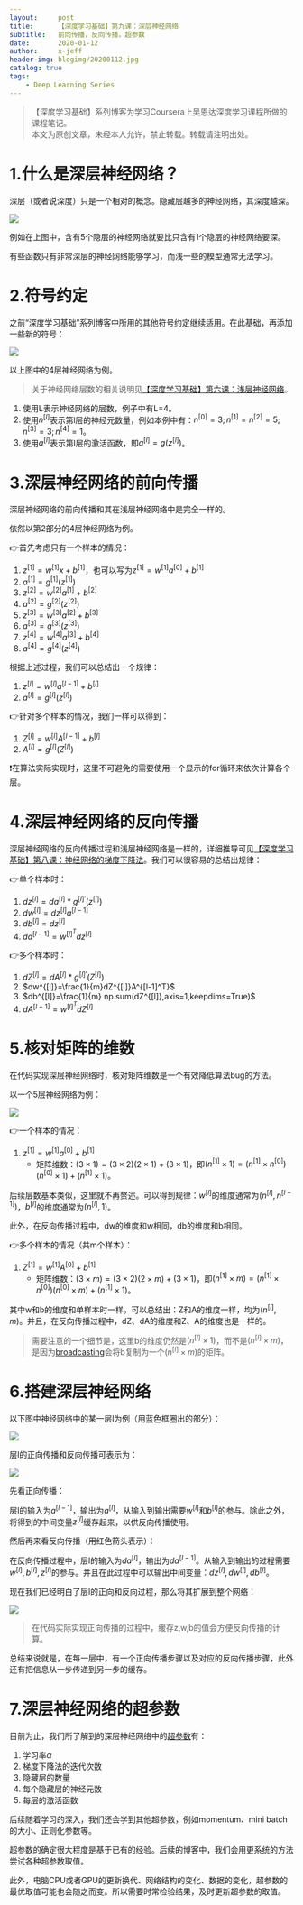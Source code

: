 ```yaml
---
layout:     post
title:      【深度学习基础】第九课：深层神经网络
subtitle:   前向传播，反向传播，超参数
date:       2020-01-12
author:     x-jeff
header-img: blogimg/20200112.jpg
catalog: true
tags:
    - Deep Learning Series
---
```

>【深度学习基础】系列博客为学习Coursera上吴恩达深度学习课程所做的课程笔记。  
>本文为原创文章，未经本人允许，禁止转载。转载请注明出处。

# 1.什么是深层神经网络？

深层（或者说深度）只是一个相对的概念。隐藏层越多的神经网络，其深度越深。

![](https://github.com/x-jeff/BlogImage/raw/master/DeepLearningSeries/Lesson9/9x1.png)

例如在上图中，含有5个隐层的神经网络就要比只含有1个隐层的神经网络要深。

有些函数只有非常深层的神经网络能够学习，而浅一些的模型通常无法学习。

# 2.符号约定

之前“深度学习基础”系列博客中所用的其他符号约定继续适用。在此基础，再添加一些新的符号：

![](https://github.com/x-jeff/BlogImage/raw/master/DeepLearningSeries/Lesson9/9x2.png)

以上图中的4层神经网络为例。

>关于神经网络层数的相关说明见[【深度学习基础】第六课：浅层神经网络](http://shichaoxin.com/2019/12/03/深度学习基础-第六课-浅层神经网络/)。

1. 使用L表示神经网络的层数，例子中有L=4。
2. 使用$n^{[l]}$表示第l层的神经元数量，例如本例中有：$n^{[0]}=3;n^{[1]}=n^{[2]}=5;n^{[3]}=3;n^{[4]}=1$。
3. 使用$a^{[l]}$表示第l层的激活函数，即$a^{[l]}=g(z^{[l]})$。

# 3.深层神经网络的前向传播

深层神经网络的前向传播和其在浅层神经网络中是完全一样的。

依然以第2部分的4层神经网络为例。

👉首先考虑只有一个样本的情况：

1. $z^{[1]}=w^{[1]}x+b^{[1]}$，也可以写为$z^{[1]}=w^{[1]}a^{[0]}+b^{[1]}$
2. $a^{[1]}=g^{[1]}(z^{[1]})$
3. $z^{[2]}=w^{[2]}a^{[1]}+b^{[2]}$
4. $a^{[2]}=g^{[2]}(z^{[2]})$
5. $z^{[3]}=w^{[3]}a^{[2]}+b^{[3]}$
6. $a^{[3]}=g^{[3]}(z^{[3]})$
7. $z^{[4]}=w^{[4]}a^{[3]}+b^{[4]}$
8. $a^{[4]}=g^{[4]}(z^{[4]})$

根据上述过程，我们可以总结出一个规律：

1. $z^{[l]}=w^{[l]}a^{[l-1]}+b^{[l]}$
2. $a^{[l]}=g^{[l]}(z^{[l]})$

👉针对多个样本的情况，我们一样可以得到：

1. $Z^{[l]}=w^{[l]}A^{[l-1]}+b^{[l]}$
2. $A^{[l]}=g^{[l]}(Z^{[l]})$

❗️在算法实际实现时，这里不可避免的需要使用一个显示的for循环来依次计算各个层。

# 4.深层神经网络的反向传播

深层神经网络的反向传播过程和浅层神经网络是一样的，详细推导可见[【深度学习基础】第八课：神经网络的梯度下降法](http://shichaoxin.com/2019/12/24/深度学习基础-第八课-神经网络的梯度下降法/)。我们可以很容易的总结出规律：

👉单个样本时：

1. $dz^{[l]}=da^{[l]}*g^{[l]'}(z^{[l]})$
2. $dw^{[l]}=dz^{[l]}a^{[l-1]}$
3. $db^{[l]}=dz^{[l]}$
4. $da^{[l-1]}=w^{[l]^T}dz^{[l]}$

👉多个样本时：

1. $dZ^{[l]}=dA^{[l]}*g^{[l]'}(Z^{[l]})$
2. $dw^{[l]}=\frac{1}{m}dZ^{[l]}A^{[l-1]^T}$
3. $db^{[l]}=\frac{1}{m} np.sum(dZ^{[l]},axis=1,keepdims=True)$
4. $dA^{[l-1]}=w^{[l]^T}dZ^{[l]}$

# 5.核对矩阵的维数

在代码实现深层神经网络时，核对矩阵维数是一个有效降低算法bug的方法。

以一个5层神经网络为例：

![](https://github.com/x-jeff/BlogImage/raw/master/DeepLearningSeries/Lesson9/9x3.png)

👉一个样本的情况：

1. $z^{[1]}=w^{[1]}a^{[0]}+b^{[1]}$
	* 矩阵维数：$(3\times 1)=(3\times 2)(2\times 1)+(3\times 1)$，即$(n^{[1]}\times 1)=(n^{[1]}\times n^{[0]})(n^{[0]}\times 1)+(n^{[1]}\times 1)$。

后续层数基本类似，这里就不再赘述。可以得到规律：$w^{[l]}$的维度通常为$(n^{[l]},n^{[l-1]})$，$b^{[l]}$的维度通常为$(n^{[l]},1)$。

此外，在反向传播过程中，dw的维度和w相同，db的维度和b相同。

👉多个样本的情况（共m个样本）：

1. $Z^{[1]}=w^{[1]}A^{[0]}+b^{[1]}$
	* 矩阵维数：$(3\times m)=(3\times 2)(2\times m)+(3\times 1)$，即$(n^{[1]}\times m)=(n^{[1]}\times n^{[0]})(n^{[0]} \times m)+(n^{[1]}\times 1)$。

其中w和b的维度和单样本时一样。可以总结出：Z和A的维度一样，均为$(n^{[l]},m)$。并且，在反向传播过程中，dZ、dA的维度和Z、A的维度也是一样的。

>需要注意的一个细节是，这里b的维度仍然是$(n^{[l]}\times 1)$，而不是$(n^{[l]}\times m)$，是因为[broadcasting](http://shichaoxin.com/2019/11/22/深度学习基础-第五课-向量化/)会将b复制为一个$(n^{[l]}\times m)$的矩阵。

# 6.搭建深层神经网络

以下图中神经网络中的某一层l为例（用蓝色框圈出的部分）：

![](https://github.com/x-jeff/BlogImage/raw/master/DeepLearningSeries/Lesson9/9x4.png)

层l的正向传播和反向传播可表示为：

![](https://github.com/x-jeff/BlogImage/raw/master/DeepLearningSeries/Lesson9/9x5.png)

先看正向传播：

层l的输入为$a^{[l-1]}$，输出为$a^{[l]}$，从输入到输出需要$w^{[l]}$和$b^{[l]}$的参与。除此之外，将得到的中间变量$z^{[l]}$缓存起来，以供反向传播使用。

然后再来看反向传播（用红色箭头表示）：

在反向传播过程中，层l的输入为$da^{[l]}$，输出为$da^{[l-1]}$。从输入到输出的过程需要$w^{[l]},b^{[l]},z^{[l]}$的参与。并且在此过程中可以输出中间变量：$dz^{[l]},dw^{[l]},db^{[l]}$。

现在我们已经明白了层l的正向和反向过程，那么将其扩展到整个网络：

![](https://github.com/x-jeff/BlogImage/raw/master/DeepLearningSeries/Lesson9/9x6.png)

>在代码实际实现正向传播的过程中，缓存z,w,b的值会方便反向传播的计算。

总结来说就是，在每一层中，有一个正向传播步骤以及对应的反向传播步骤，此外还有把信息从一步传递到另一步的缓存。

# 7.深层神经网络的超参数

目前为止，我们所了解到的深层神经网络中的[超参数](http://shichaoxin.com/2019/08/11/深度学习基础-第一课-从KNN到深度学习/)有：

1. 学习率$\alpha$
2. 梯度下降法的迭代次数
3. 隐藏层的数量
4. 每个隐藏层的神经元数
5. 每层的激活函数

后续随着学习的深入，我们还会学到其他超参数，例如momentum、mini batch的大小、正则化参数等。

超参数的确定很大程度是基于已有的经验。后续的博客中，我们会用更系统的方法尝试各种超参数取值。

此外，电脑CPU或者GPU的更新换代、网络结构的变化、数据的变化，超参数的最优取值可能也会随之而变。所以需要时常检验结果，及时更新超参数的取值。